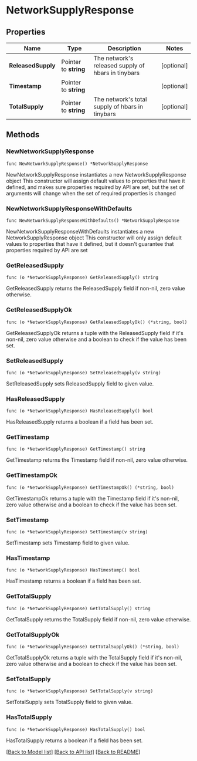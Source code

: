 # NetworkSupplyResponse

## Properties

Name | Type | Description | Notes
------------ | ------------- | ------------- | -------------
**ReleasedSupply** | Pointer to **string** | The network&#39;s released supply of hbars in tinybars | [optional] 
**Timestamp** | Pointer to **string** |  | [optional] 
**TotalSupply** | Pointer to **string** | The network&#39;s total supply of hbars in tinybars | [optional] 

## Methods

### NewNetworkSupplyResponse

`func NewNetworkSupplyResponse() *NetworkSupplyResponse`

NewNetworkSupplyResponse instantiates a new NetworkSupplyResponse object
This constructor will assign default values to properties that have it defined,
and makes sure properties required by API are set, but the set of arguments
will change when the set of required properties is changed

### NewNetworkSupplyResponseWithDefaults

`func NewNetworkSupplyResponseWithDefaults() *NetworkSupplyResponse`

NewNetworkSupplyResponseWithDefaults instantiates a new NetworkSupplyResponse object
This constructor will only assign default values to properties that have it defined,
but it doesn't guarantee that properties required by API are set

### GetReleasedSupply

`func (o *NetworkSupplyResponse) GetReleasedSupply() string`

GetReleasedSupply returns the ReleasedSupply field if non-nil, zero value otherwise.

### GetReleasedSupplyOk

`func (o *NetworkSupplyResponse) GetReleasedSupplyOk() (*string, bool)`

GetReleasedSupplyOk returns a tuple with the ReleasedSupply field if it's non-nil, zero value otherwise
and a boolean to check if the value has been set.

### SetReleasedSupply

`func (o *NetworkSupplyResponse) SetReleasedSupply(v string)`

SetReleasedSupply sets ReleasedSupply field to given value.

### HasReleasedSupply

`func (o *NetworkSupplyResponse) HasReleasedSupply() bool`

HasReleasedSupply returns a boolean if a field has been set.

### GetTimestamp

`func (o *NetworkSupplyResponse) GetTimestamp() string`

GetTimestamp returns the Timestamp field if non-nil, zero value otherwise.

### GetTimestampOk

`func (o *NetworkSupplyResponse) GetTimestampOk() (*string, bool)`

GetTimestampOk returns a tuple with the Timestamp field if it's non-nil, zero value otherwise
and a boolean to check if the value has been set.

### SetTimestamp

`func (o *NetworkSupplyResponse) SetTimestamp(v string)`

SetTimestamp sets Timestamp field to given value.

### HasTimestamp

`func (o *NetworkSupplyResponse) HasTimestamp() bool`

HasTimestamp returns a boolean if a field has been set.

### GetTotalSupply

`func (o *NetworkSupplyResponse) GetTotalSupply() string`

GetTotalSupply returns the TotalSupply field if non-nil, zero value otherwise.

### GetTotalSupplyOk

`func (o *NetworkSupplyResponse) GetTotalSupplyOk() (*string, bool)`

GetTotalSupplyOk returns a tuple with the TotalSupply field if it's non-nil, zero value otherwise
and a boolean to check if the value has been set.

### SetTotalSupply

`func (o *NetworkSupplyResponse) SetTotalSupply(v string)`

SetTotalSupply sets TotalSupply field to given value.

### HasTotalSupply

`func (o *NetworkSupplyResponse) HasTotalSupply() bool`

HasTotalSupply returns a boolean if a field has been set.


[[Back to Model list]](../README.md#documentation-for-models) [[Back to API list]](../README.md#documentation-for-api-endpoints) [[Back to README]](../README.md)


